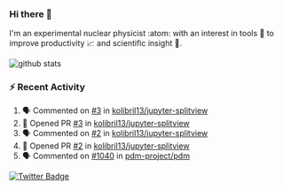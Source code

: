 ### Hi there 👋 

I'm an experimental nuclear physicist :atom: with an interest in tools :wrench: to improve productivity :chart_with_upwards_trend: and scientific insight :telescope:.

![github stats](https://github-readme-stats.vercel.app/api?username=agoose77&show_icons=true&hide_rank=true&hide_title=true&bg_color=30,e76445,904e95&text_color=efe3ec&icon_color=efe3ec)
<!--
**agoose77/agoose77** is a ✨ _special_ ✨ repository because its `README.md` (this file) appears on your GitHub profile.

Here are some ideas to get you started:

- 🔭 I’m currently working on ...
- 🌱 I’m currently learning ...
- 👯 I’m looking to collaborate on ...
- 🤔 I’m looking for help with ...
- 💬 Ask me about ...
- 📫 How to reach me: ...
- 😄 Pronouns: ...
- ⚡ Fun fact: ...
-->

### :zap: Recent Activity
<!--START_SECTION:activity-->
1. 🗣 Commented on [#3](https://github.com/kolibril13/jupyter-splitview/issues/3) in [kolibril13/jupyter-splitview](https://github.com/kolibril13/jupyter-splitview)
2. 💪 Opened PR [#3](https://github.com/kolibril13/jupyter-splitview/pull/3) in [kolibril13/jupyter-splitview](https://github.com/kolibril13/jupyter-splitview)
3. 🗣 Commented on [#2](https://github.com/kolibril13/jupyter-splitview/issues/2) in [kolibril13/jupyter-splitview](https://github.com/kolibril13/jupyter-splitview)
4. 💪 Opened PR [#2](https://github.com/kolibril13/jupyter-splitview/pull/2) in [kolibril13/jupyter-splitview](https://github.com/kolibril13/jupyter-splitview)
5. 🗣 Commented on [#1040](https://github.com/pdm-project/pdm/issues/1040) in [pdm-project/pdm](https://github.com/pdm-project/pdm)
<!--END_SECTION:activity-->


[![Twitter Badge](https://img.shields.io/twitter/follow/agoose77?style=flat-square&logo=Twitter&logoColor=white&color=cornflowerblue)](https://twitter.com/agoose77)
